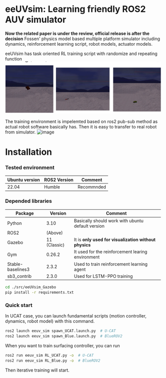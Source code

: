 # eeUVsim: Learning friendly ROS2 AUV simulator
**Now the related paper is under the review, official release is after the decision**
Fossen' physics model based multiple platform simulator including dynamics, reinforcement learning script, robot models, actuator models.

eeUVsim has task oriented RL training script with randomize and repeating function
![image](https://github.com/hama6767/pubdata/blob/main/Peek%202024-09-23%2013-52.gif?raw=true)

The training environment is impelemted based on ros2 pub-sub method as actual robot software basically has. Then it is easy to transfer to real robot from simulator.
![image](https://github.com/hama6767/pubdata/blob/main/Peek%202024-09-23%2015-22.gif?raw=true)

# Installation
### Tested environment
| Ubuntu version  | ROS2 Version | Comment        |
| ------------ | ------- | ---------------------- |
| 22.04        | Humble  |  Recommnded            |

### Depended libraries
| Package                                                      | Version      | Comment                                                      |
| ------------------------------------------------------------ | ------------ | ------------------------------------------------------------ |
| Python                                                       | 3.10         | Basically should work with ubuntu default version            |
| ROS2                                                         | (Above)      |                                                              |
| Gazebo                                                       | 11 (Classic) | It is **only used for visualization without physics**        |
| Gym                                                          | 0.26.2       | It used for the reinforcement learing environment            |
| Stable-baselines3                                            | 2.3.2        | Used to train reinforcement learning agent                   |
| sb3_contrib                                                  | 2.3.0        | Used for LSTM-PPO training                                   |

```sh
cd ./src/eeUVsim_Gazebo
pip install -r requirements.txt
```

### Quick start
In UCAT case, you can launch fundamental scripts (motion controller, dynamics, robot model) with this command.

```sh
ros2 launch eeuv_sim spawn_UCAT.launch.py  # U-CAT
ros2 launch eeuv_sim spawn_Blue.launch.py  # BlueROV2
```
When you want to train surfacing controller, you can run
```sh
ros2 run eeuv_sim RL_UCAT.py -o  # U-CAT
ros2 run eeuv_sim RL_Blue.py -o  # BlueROV2
```
Then iterative training will start.